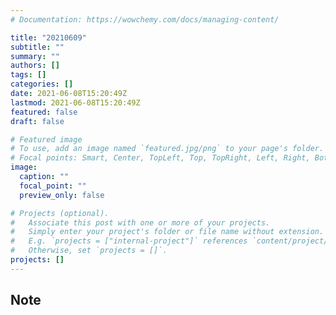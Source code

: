 ```yaml
---
# Documentation: https://wowchemy.com/docs/managing-content/

title: "20210609"
subtitle: ""
summary: ""
authors: []
tags: []
categories: []
date: 2021-06-08T15:20:49Z
lastmod: 2021-06-08T15:20:49Z
featured: false
draft: false

# Featured image
# To use, add an image named `featured.jpg/png` to your page's folder.
# Focal points: Smart, Center, TopLeft, Top, TopRight, Left, Right, BottomLeft, Bottom, BottomRight.
image:
  caption: ""
  focal_point: ""
  preview_only: false

# Projects (optional).
#   Associate this post with one or more of your projects.
#   Simply enter your project's folder or file name without extension.
#   E.g. `projects = ["internal-project"]` references `content/project/deep-learning/index.md`.
#   Otherwise, set `projects = []`.
projects: []
---
```


## Note

